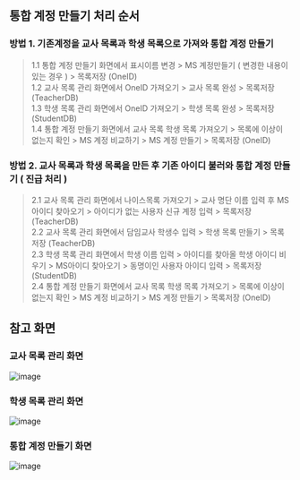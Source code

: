 ## 통합 계정 만들기 처리 순서

### 방법 1. 기존계정을 교사 목록과 학생 목록으로 가져와 통합 계정 만들기
> 1.1 통합 계정 만들기 화면에서 표시이름 변경 > MS 계정만들기 ( 변경한 내용이 있는 경우 ) > 목록저장 (OneID)    
> 1.2 교사 목록 관리 화면에서 OneID 가져오기  > 교사 목록 완성 > 목록저장 (TeacherDB)   
> 1.3 학생 목록 관리 화면에서  OneID 가져오기 > 학생 목록 완셩 > 목록저장 (StudentDB)   
> 1.4 통합 계정 만들기 화면에서 교사 목록 학생 목록 가져오기 > 목록에 이상이 없는지 확인 > MS 계정 비교하기 > MS 계정 만들기 > 목록저장 (OneID)   

### 방법 2. 교사 목록과 학생 목록을 만든 후 기존 아이디 불러와 통합 계정 만들기 ( 진급 처리 )
> 2.1 교사 목록 관리 화면에서 나이스목록 가져오기 > 교사 명단 이름 입력 후 MS아이디 찾아오기 > 아이디가 없는 사용자 신규 계정 입력 > 목록저장 (TeacherDB)   
> 2.2 교사 목록 관리 화면에서 담임교사 학생수 입력 > 학생 목록 만들기 > 목록저장 (TeacherDB)    
> 2.3 학생 목록 관리 화면에서 학생 이름 입력 > 아이디를 찾아올 학생 아이디 비우기 > MS아이디 찾아오기 > 동명이인 사용자 아이디 입력 > 목록저장 (StudentDB)   
> 2.4 통합 계정 만들기 화면에서 교사 목록 학생 목록 가져오기 > 목록에 이상이 없는지 확인 > MS 계정 비교하기 > MS 계정 만들기 > 목록저장 (OneID)   

## 참고 화면
### 교사 목록 관리 화면
![image](https://github.com/ClassSync/K12/assets/16409151/8f47fa6c-5eca-414f-89ba-e9b6a4b000ce)

### 학생 목록 관리 화면
![image](https://github.com/ClassSync/K12/assets/16409151/dba6058f-0b1e-45fe-90e3-c44c0888fb65)
 
### 통합 계정 만들기 화면
![image](https://github.com/ClassSync/K12/assets/16409151/818bd286-0564-4bde-a8e2-aba6bb654a8b)
